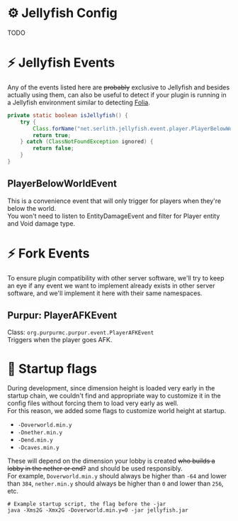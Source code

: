 
# ⚙️ Jellyfish Config
TODO

# ⚡ Jellyfish Events
Any of the events listed here are ~~probably~~ exclusive to Jellyfish and besides actually using them,
can also be useful to detect if your plugin is running in a Jellyfish environment similar to detecting [Folia](https://docs.papermc.io/paper/dev/folia-support).
```java
private static boolean isJellyfish() {
    try {
        Class.forName("net.serlith.jellyfish.event.player.PlayerBelowWorldEvent");
        return true;
    } catch (ClassNotFoundException ignored) {
        return false;
    }
}
```

## PlayerBelowWorldEvent
This is a convenience event that will only trigger for players when they're below the world. \
You won't need to listen to EntityDamageEvent and filter for Player entity and Void damage type.

# ⚡ Fork Events
To ensure plugin compatibility with other server software, we'll try to keep an eye if any event we want to implement
already exists in other server software, and we'll implement it here with their same namespaces.

## Purpur: PlayerAFKEvent
Class: `org.purpurmc.purpur.event.PlayerAFKEvent` \
Triggers when the player goes AFK.

# 👟 Startup flags
During development, since dimension height is loaded very early in the startup chain, 
we couldn't find and appropriate way to customize it in the config files without forcing
them to load very early as well. \
For this reason, we added some flags to customize world height at startup.

* `-Doverworld.min.y`
* `-Dnether.min.y`
* `-Dend.min.y`
* `-Dcaves.min.y`

These will depend on the dimension your lobby is created ~~who builds a lobby in the nether or end?~~
and should be used responsibly. \
For example, `Doverworld.min.y` should always be higher than `-64` and lower than `384`, `nether.min.y` 
should always be higher than `0` and lower than `256`, etc.

```shell
# Example startup script, the flag before the -jar
java -Xms2G -Xmx2G -Doverworld.min.y=0 -jar jellyfish.jar
```
